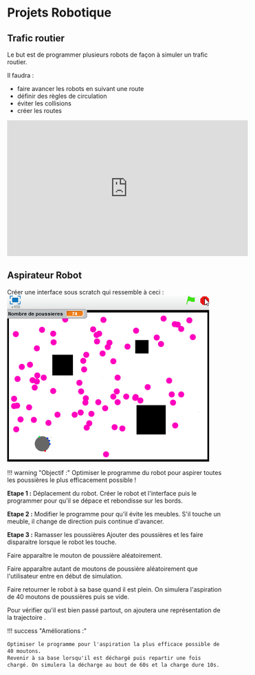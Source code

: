 # Projets Robotique
## Trafic routier
Le but est de programmer plusieurs robots de façon à simuler un trafic routier.  

Il faudra :  
- faire avancer les robots en suivant une route  
- définir des règles de circulation  
- éviter les collisions
- créer les routes

<iframe width="560" height="315" src="https://www.youtube.com/embed/cV4ZRwwuIH8" title="YouTube video player" frameborder="0" allow="accelerometer; autoplay; clipboard-write; encrypted-media; gyroscope; picture-in-picture; web-share" allowfullscreen></iframe>


## Aspirateur Robot
Créer une interface sous scratch qui ressemble à ceci :
![roomba](../src/roomba.gif)

!!! warning "Objectif :"
	 Optimiser le programme du robot pour aspirer toutes les poussières le plus efficacement possible !

**Etape 1 :** Déplacement du robot.
Créer le robot et l'interface puis le programmer pour qu'il se dépace et rebondisse sur les bords.  

**Etape 2 :** Modifier le programme pour qu'il évite les meubles. S'il touche un meuble, il change de direction puis continue d'avancer.  


**Etape 3 :** Ramasser les poussières
Ajouter des poussières et les faire disparaitre lorsque le robot les touche.  

Faire apparaître le mouton de poussière aléatoirement.  

Faire apparaître autant de moutons de poussière aléatoirement que l'utilisateur entre en début de simulation.  

Faire retourner le robot à sa base quand il est plein. On simulera l'aspiration de 40 moutons de poussières puis se vide.  

Pour vérifier qu'il est bien passé partout, on ajoutera une représentation de la trajectoire .  


!!! success "Améliorations :"

	Optimiser le programme pour l'aspiration la plus efficace possible de 40 moutons.  
	Revenir à sa base lorsqu'il est déchargé puis repartir une fois chargé. On simulera la décharge au bout de 60s et la charge dure 10s.  